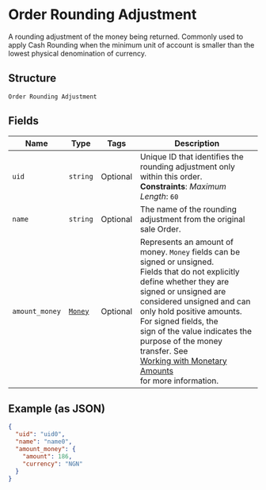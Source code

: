 
# Order Rounding Adjustment

A rounding adjustment of the money being returned. Commonly used to apply Cash Rounding
when the minimum unit of account is smaller than the lowest physical denomination of currency.

## Structure

`Order Rounding Adjustment`

## Fields

| Name | Type | Tags | Description |
|  --- | --- | --- | --- |
| `uid` | `string` | Optional | Unique ID that identifies the rounding adjustment only within this order.<br>**Constraints**: *Maximum Length*: `60` |
| `name` | `string` | Optional | The name of the rounding adjustment from the original sale Order. |
| `amount_money` | [`Money`](/doc/models/money.md) | Optional | Represents an amount of money. `Money` fields can be signed or unsigned.<br>Fields that do not explicitly define whether they are signed or unsigned are<br>considered unsigned and can only hold positive amounts. For signed fields, the<br>sign of the value indicates the purpose of the money transfer. See<br>[Working with Monetary Amounts](https://developer.squareup.com/docs/build-basics/working-with-monetary-amounts)<br>for more information. |

## Example (as JSON)

```json
{
  "uid": "uid0",
  "name": "name0",
  "amount_money": {
    "amount": 186,
    "currency": "NGN"
  }
}
```

